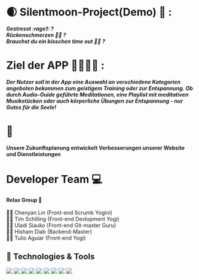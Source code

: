 # :waxing_crescent_moon: Silentmoon-Project(Demo) :lotus_position: :
***Gestresst :rage1: ?<br/> 
Rückenschmerzen :bowing_man: ?<br/>
Brauchst du ein bisschen time out :lotus_position_man: ?***

# Ziel der APP  :family_man_man_girl_boy: :
***Der Nutzer soll in der App eine Auswahl an verschiedene Kategorien angeboten bekommen zum geistigem Training oder zur Entspannung.
Ob durch Audio-Guide geführte Meditationen, eine Playlist mit meditativen Musikstücken oder auch körperliche Übungen zur Entspannung - nur Gutes für die Seele!***

# :rocket:
**Unsere Zukunftsplanung entwickelt Verbesserungen unserer Website und Dienstleistungen** <br/>

# Developer Team :computer:<br/>

**Relax Group  :bath:** <br/><br/>
:superhero_woman:   Chenyan Lin (Front-end Scrumb Yogini)<br/>
:superhero_man:  Tim Schilling (Front-end Devlopment Yogi)<br/>
:genie_man:  Uladi Siauko (Front-end Git-master Guru)<br/>
:mage_man:  Hisham Diab (Backend-Master)<br/>
:supervillain_man:  Tulio Aguiar (Front-end Yogi)<br/>

## 🔧 Technologies & Tools

![](https://img.shields.io/badge/Code-JavaScript-informational?style=flat&logo=javascript&logoColor=white&color=2bbc8a)
![](https://img.shields.io/badge/Shell-Bash-informational?style=flat&logo=gnu-bash&logoColor=white&color=2bbc8a)
![](https://img.shields.io/badge/Frontend-HTML-informational?style=flat&logo=gnu-bash&logoColor=white&color=2bbc8a)
![](https://img.shields.io/badge/CSS-SCSS-informational?style=flat&logo=gnu-bash&logoColor=white&color=2bbc8a)
![](https://img.shields.io/badge/JSFRAME-React-informational?style=flat&logo=gnu-bash&logoColor=white&color=2bbc8a)
![](https://img.shields.io/badge/Backend-Node.JS-informational?style=flat&logo=gnu-bash&logoColor=white&color=2bbc8a)
![](https://img.shields.io/badge/Package-npm-informational?style=flat&logo=gnu-bash&logoColor=white&color=2bbc8a)
![](https://img.shields.io/badge/VersionControl-GIT-informational?style=flat&logo=gnu-bash&logoColor=white&color=2bbc8a)
![](https://img.shields.io/badge/REST-API-informational?style=flat&logo=gnu-bash&logoColor=white&color=2bbc8a)
